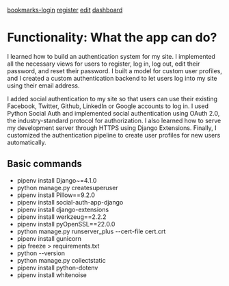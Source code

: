 [bookmarks-login](https://web-production-9da7.up.railway.app/account/login)
[register](https://web-production-9da7.up.railway.app/register)
[edit](https://web-production-9da7.up.railway.app/edit)
[dashboard](https://web-production-9da7.up.railway.app/account)
# Functionality: What the app can do?
 <p> I learned how to build an authentication system for my site. I implemented all 
the necessary views for users to register, log in, log out, edit their password, and reset their password. 
I built a model for custom user profiles, and I created a custom authentication backend to let 
users log into my site using their email address.</p>
<p>
    I added social authentication to my site so that users can use their existing Facebook, Twitter, Github, LinkedIn or Google accounts to log in. I used Python Social Auth and implemented social authentication using OAuth 2.0, the industry-standard protocol for authorization. I also learned how 
    to serve my development server through HTTPS using Django Extensions. Finally, I customized 
    the authentication pipeline to create user profiles for new users automatically.
</p>

## Basic commands
- pipenv install Django~=4.1.0
- python manage.py createsuperuser
- pipenv install Pillow==9.2.0
- pipenv install social-auth-app-django
- pipenv install django-extensions
- pipenv install werkzeug==2.2.2
- pipenv install pyOpenSSL==22.0.0
- python manage.py runserver_plus --cert-file cert.crt
- pipenv install gunicorn
- pip freeze > requirements.txt
- python --version
- python manage.py collectstatic
- pipenv install python-dotenv
- pipenv install whitenoise